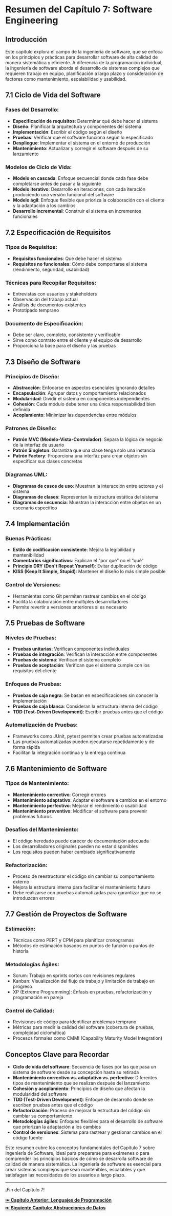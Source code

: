 # Resumen del Capítulo 7: Software Engineering

## Introducción
Este capítulo explora el campo de la ingeniería de software, que se enfoca en los principios y prácticas para desarrollar software de alta calidad de manera sistemática y eficiente. A diferencia de la programación individual, la ingeniería de software aborda el desarrollo de sistemas complejos que requieren trabajo en equipo, planificación a largo plazo y consideración de factores como mantenimiento, escalabilidad y usabilidad.

## 7.1 Ciclo de Vida del Software

### Fases del Desarrollo:
- **Especificación de requisitos**: Determinar qué debe hacer el sistema
- **Diseño**: Planificar la arquitectura y componentes del sistema
- **Implementación**: Escribir el código según el diseño
- **Pruebas**: Verificar que el software funciona según lo especificado
- **Despliegue**: Implementar el sistema en el entorno de producción
- **Mantenimiento**: Actualizar y corregir el software después de su lanzamiento

### Modelos de Ciclo de Vida:
- **Modelo en cascada**: Enfoque secuencial donde cada fase debe completarse antes de pasar a la siguiente
- **Modelo iterativo**: Desarrollo en iteraciones, con cada iteración produciendo una versión funcional del software
- **Modelo ágil**: Enfoque flexible que prioriza la colaboración con el cliente y la adaptación a los cambios
- **Desarrollo incremental**: Construir el sistema en incrementos funcionales

## 7.2 Especificación de Requisitos

### Tipos de Requisitos:
- **Requisitos funcionales**: Qué debe hacer el sistema
- **Requisitos no funcionales**: Cómo debe comportarse el sistema (rendimiento, seguridad, usabilidad)

### Técnicas para Recopilar Requisitos:
- Entrevistas con usuarios y stakeholders
- Observación del trabajo actual
- Análisis de documentos existentes
- Prototipado temprano

### Documento de Especificación:
- Debe ser claro, completo, consistente y verificable
- Sirve como contrato entre el cliente y el equipo de desarrollo
- Proporciona la base para el diseño y las pruebas

## 7.3 Diseño de Software

### Principios de Diseño:
- **Abstracción**: Enfocarse en aspectos esenciales ignorando detalles
- **Encapsulación**: Agrupar datos y comportamiento relacionados
- **Modularidad**: Dividir el sistema en componentes independientes
- **Cohesión**: Cada módulo debe tener una única responsabilidad bien definida
- **Acoplamiento**: Minimizar las dependencias entre módulos

### Patrones de Diseño:
- **Patrón MVC (Modelo-Vista-Controlador)**: Separa la lógica de negocio de la interfaz de usuario
- **Patrón Singleton**: Garantiza que una clase tenga solo una instancia
- **Patrón Factory**: Proporciona una interfaz para crear objetos sin especificar sus clases concretas

### Diagramas UML:
- **Diagramas de casos de uso**: Muestran la interacción entre actores y el sistema
- **Diagramas de clases**: Representan la estructura estática del sistema
- **Diagramas de secuencia**: Muestran la interacción entre objetos en un escenario específico

## 7.4 Implementación

### Buenas Prácticas:
- **Estilo de codificación consistente**: Mejora la legibilidad y mantenibilidad
- **Comentarios significativos**: Explican el "por qué" no el "qué"
- **Principio DRY (Don't Repeat Yourself)**: Evitar duplicación de código
- **KISS (Keep It Simple, Stupid)**: Mantener el diseño lo más simple posible

### Control de Versiones:
- Herramientas como Git permiten rastrear cambios en el código
- Facilita la colaboración entre múltiples desarrolladores
- Permite revertir a versiones anteriores si es necesario

## 7.5 Pruebas de Software

### Niveles de Pruebas:
- **Pruebas unitarias**: Verifican componentes individuales
- **Pruebas de integración**: Verifican la interacción entre componentes
- **Pruebas de sistema**: Verifican el sistema completo
- **Pruebas de aceptación**: Verifican que el sistema cumple con los requisitos del cliente

### Enfoques de Pruebas:
- **Pruebas de caja negra**: Se basan en especificaciones sin conocer la implementación
- **Pruebas de caja blanca**: Consideran la estructura interna del código
- **TDD (Test-Driven Development)**: Escribir pruebas antes que el código

### Automatización de Pruebas:
- Frameworks como JUnit, pytest permiten crear pruebas automatizadas
- Las pruebas automatizadas pueden ejecutarse repetidamente y de forma rápida
- Facilitan la integración continua y la entrega continua

## 7.6 Mantenimiento de Software

### Tipos de Mantenimiento:
- **Mantenimiento correctivo**: Corregir errores
- **Mantenimiento adaptativo**: Adaptar el software a cambios en el entorno
- **Mantenimiento perfectivo**: Mejorar el rendimiento o usabilidad
- **Mantenimiento preventivo**: Modificar el software para prevenir problemas futuros

### Desafíos del Mantenimiento:
- El código heredado puede carecer de documentación adecuada
- Los desarrolladores originales pueden no estar disponibles
- Los requisitos pueden haber cambiado significativamente

### Refactorización:
- Proceso de reestructurar el código sin cambiar su comportamiento externo
- Mejora la estructura interna para facilitar el mantenimiento futuro
- Debe realizarse con pruebas automatizadas para garantizar que no se introduzcan errores

## 7.7 Gestión de Proyectos de Software

### Estimación:
- Técnicas como PERT y CPM para planificar cronogramas
- Métodos de estimación basados en puntos de función o puntos de historia

### Metodologías Ágiles:
- Scrum: Trabajo en sprints cortos con revisiones regulares
- Kanban: Visualización del flujo de trabajo y limitación de trabajo en progreso
- XP (Extreme Programming): Énfasis en pruebas, refactorización y programación en pareja

### Control de Calidad:
- Revisiones de código para identificar problemas temprano
- Métricas para medir la calidad del software (cobertura de pruebas, complejidad ciclomática)
- Procesos formales como CMMI (Capability Maturity Model Integration)

## Conceptos Clave para Recordar
- **Ciclo de vida del software**: Secuencia de fases por las que pasa un sistema de software desde su concepción hasta su retirada
- **Mantenimiento correctivo vs. adaptativo vs. perfectivo**: Diferentes tipos de mantenimiento que se realizan después del lanzamiento
- **Cohesión y acoplamiento**: Principios de diseño que afectan la modularidad del software
- **TDD (Test-Driven Development)**: Enfoque de desarrollo donde se escriben pruebas antes que el código
- **Refactorización**: Proceso de mejorar la estructura del código sin cambiar su comportamiento
- **Metodologías ágiles**: Enfoques flexibles para el desarrollo de software que priorizan la adaptación a los cambios
- **Control de versiones**: Sistema para rastrear y gestionar cambios en el código fuente

Este resumen cubre los conceptos fundamentales del Capítulo 7 sobre Ingeniería de Software, ideal para prepararse para exámenes o para comprender los principios básicos de cómo se desarrolla software de calidad de manera sistemática. La ingeniería de software es esencial para crear sistemas complejos que sean mantenibles, escalables y que satisfagan las necesidades de los usuarios a largo plazo.

---

¡Fin del Capítulo 7!

[⏮️ **Capítulo Anterior: Lenguajes de Programación**](tema6.md)  
[⏭️ **Siguiente Capítulo: Abstracciones de Datos**](tema8.md)